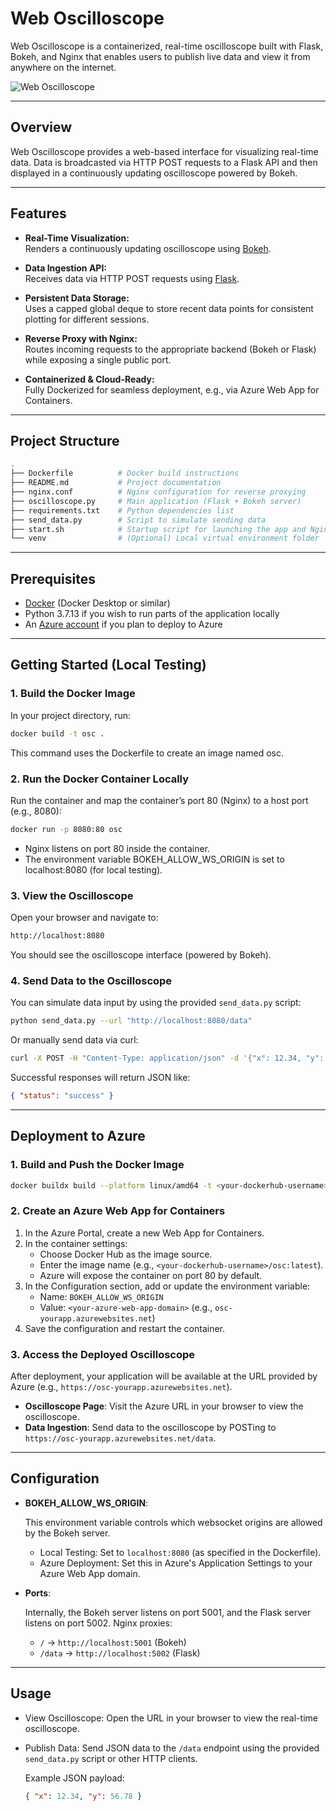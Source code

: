 # Web Oscilloscope

Web Oscilloscope is a containerized, real-time oscilloscope built with Flask, Bokeh, and Nginx that enables users to publish live data and view it from anywhere on the internet.

![Web Oscilloscope](./demo.gif)

---

## Overview

Web Oscilloscope provides a web-based interface for visualizing real-time data. Data is broadcasted via HTTP POST requests to a Flask API and then displayed in a continuously updating oscilloscope powered by Bokeh.

---

## Features

- **Real-Time Visualization:**  
  Renders a continuously updating oscilloscope using [Bokeh](https://bokeh.org/).

- **Data Ingestion API:**  
  Receives data via HTTP POST requests using [Flask](https://flask.palletsprojects.com/).

- **Persistent Data Storage:**  
  Uses a capped global deque to store recent data points for consistent plotting for different sessions.

- **Reverse Proxy with Nginx:**  
  Routes incoming requests to the appropriate backend (Bokeh or Flask) while exposing a single public port.

- **Containerized & Cloud-Ready:**  
  Fully Dockerized for seamless deployment, e.g., via Azure Web App for Containers.

---

## Project Structure

```bash
.
├── Dockerfile          # Docker build instructions
├── README.md           # Project documentation
├── nginx.conf          # Nginx configuration for reverse proxying
├── oscilloscope.py     # Main application (Flask + Bokeh server)
├── requirements.txt    # Python dependencies list
├── send_data.py        # Script to simulate sending data
├── start.sh            # Startup script for launching the app and Nginx
└── venv                # (Optional) Local virtual environment folder
```

---

## Prerequisites

- [Docker](https://www.docker.com/) (Docker Desktop or similar)
- Python 3.7.13 if you wish to run parts of the application locally
- An [Azure account](https://azure.microsoft.com/) if you plan to deploy to Azure

---

## Getting Started (Local Testing)

### 1. Build the Docker Image

In your project directory, run:

```bash
docker build -t osc .
```

This command uses the Dockerfile to create an image named osc.

### 2. Run the Docker Container Locally

Run the container and map the container’s port 80 (Nginx) to a host port (e.g., 8080):

```bash
docker run -p 8080:80 osc
```

- Nginx listens on port 80 inside the container.
- The environment variable BOKEH_ALLOW_WS_ORIGIN is set to localhost:8080 (for local testing).

### 3. View the Oscilloscope

Open your browser and navigate to:

```bash
http://localhost:8080
```

You should see the oscilloscope interface (powered by Bokeh).

### 4. Send Data to the Oscilloscope

You can simulate data input by using the provided `send_data.py` script:

```bash
python send_data.py --url "http://localhost:8080/data"
```

Or manually send data via curl:

```bash
curl -X POST -H "Content-Type: application/json" -d '{"x": 12.34, "y": 56.78}' http://localhost:8080/data
```

Successful responses will return JSON like:

```json
{ "status": "success" }
```

---

## Deployment to Azure

### 1. Build and Push the Docker Image

```bash
docker buildx build --platform linux/amd64 -t <your-dockerhub-username>/osc:latest --push .
```

### 2. Create an Azure Web App for Containers

1. In the Azure Portal, create a new Web App for Containers.
2. In the container settings:
   - Choose Docker Hub as the image source.
   - Enter the image name (e.g., `<your-dockerhub-username>/osc:latest`).
   - Azure will expose the container on port 80 by default.
3. In the Configuration section, add or update the environment variable:
   - Name: `BOKEH_ALLOW_WS_ORIGIN`
   - Value: `<your-azure-web-app-domain>` (e.g., `osc-yourapp.azurewebsites.net`)
4. Save the configuration and restart the container.

### 3. Access the Deployed Oscilloscope

After deployment, your application will be available at the URL provided by Azure (e.g., `https://osc-yourapp.azurewebsites.net`).

- **Oscilloscope Page**:
  Visit the Azure URL in your browser to view the oscilloscope.
- **Data Ingestion**:
  Send data to the oscilloscope by POSTing to `https://osc-yourapp.azurewebsites.net/data`.

---

## Configuration

- **BOKEH_ALLOW_WS_ORIGIN**:

  This environment variable controls which websocket origins are allowed by the Bokeh server.

  - Local Testing: Set to `localhost:8080` (as specified in the Dockerfile).
  - Azure Deployment: Set this in Azure's Application Settings to your Azure Web App domain.

- **Ports**:

  Internally, the Bokeh server listens on port 5001, and the Flask server listens on port 5002. Nginx proxies:

  - `/` → `http://localhost:5001` (Bokeh)
  - `/data` → `http://localhost:5002` (Flask)

---

## Usage

- View Oscilloscope:
  Open the URL in your browser to view the real-time oscilloscope.

- Publish Data:
  Send JSON data to the `/data` endpoint using the provided `send_data.py` script or other HTTP clients.

  Example JSON payload:

  ```json
  { "x": 12.34, "y": 56.78 }
  ```
